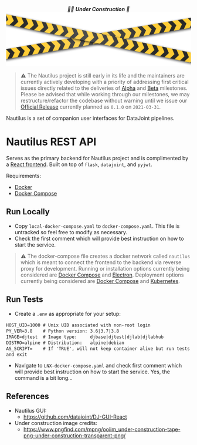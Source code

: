 <div
<p align="center">
  <em>👷‍♀️ <b>Under Construction</b> 👷</em>
  <img src="under_contruction.png" alt="construction_fig"/>  
</p>
</div>

> :warning: The Nautilus project is still early in its life and the maintainers are currently actively developing with a priority of addressing first critical issues directly related to the deliveries of [Alpha](https://github.com/datajoint/DJ-GUI-API/milestone/1) and [Beta](https://github.com/datajoint/DJ-GUI-API/milestone/2) milestones. Please be advised that while working through our milestones, we may restructure/refactor the codebase without warning until we issue our [Official Release](https://github.com/datajoint/DJ-GUI-API/milestone/3) currently planned as `0.1.0` on `2021-03-31`.

Nautilus is a set of companion user interfaces for DataJoint pipelines.

# Nautilus REST API

Serves as the primary backend for Nautilus project and is complimented by a [React frontend](https://github.com/datajoint/DJ-GUI-React).
Built on top of `flask`, `datajoint`, and `pyjwt`.

Requirements:
- [Docker](https://docs.docker.com/get-docker/  )
- [Docker Compose](https://docs.docker.com/compose/install/)

## Run Locally

- Copy `local-docker-compose.yaml` to `docker-compose.yaml`. This file is untracked so feel free to modify as necessary.
- Check the first comment which will provide best instruction on how to start the service.

> :warning: The docker-compose file creates a docker network called `nautilus` which is meant to connect the frontend to the backend via reverse proxy for development. Running or installation options currently being considered are [Docker Compose](https://docs.docker.com/compose/install/) and [Electron](https://www.electronjs.org/). Deployment options currently being considered are [Docker Compose](https://docs.docker.com/compose/install/) and [Kubernetes](https://kubernetes.io/docs/tutorials/kubernetes-basics/).

## Run Tests

- Create a `.env` as appropriate for your setup:
```shell
HOST_UID=1000 # Unix UID associated with non-root login
PY_VER=3.8    # Python version: 3.6|3.7|3.8
IMAGE=djtest  # Image type:     djbase|djtest|djlab|djlabhub
DISTRO=alpine # Distribution:   alpine|debian
AS_SCRIPT=    # If 'TRUE', will not keep container alive but run tests and exit
```
- Navigate to `LNX-docker-compose.yaml` and check first comment which will provide best instruction on how to start the service. Yes, the command is a bit long...

## References

- Nautilus GUI:
  - https://github.com/datajoint/DJ-GUI-React
- Under construction image credits:
  - https://www.pngfind.com/mpng/ooiim_under-construction-tape-png-under-construction-transparent-png/
